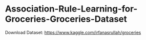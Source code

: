 # Association-Rule-Learning-for-Groceries-Groceries-Dataset

Download Dataset: https://www.kaggle.com/irfanasrullah/groceries

